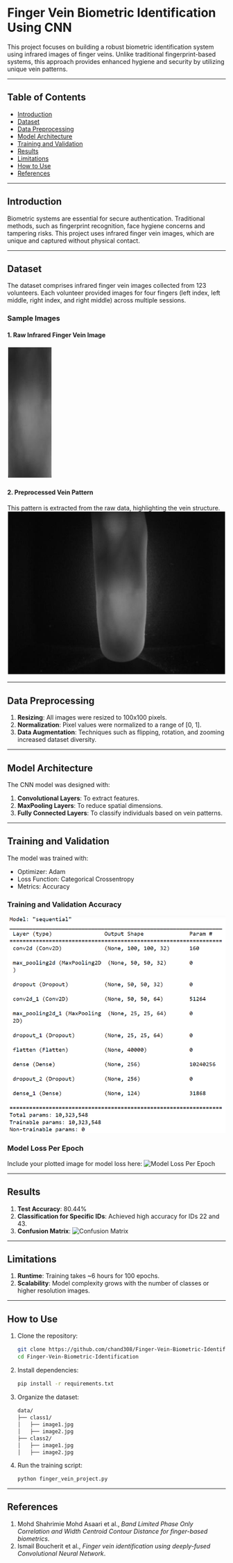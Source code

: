 
# Finger Vein Biometric Identification Using CNN

This project focuses on building a robust biometric identification system using infrared images of finger veins. Unlike traditional fingerprint-based systems, this approach provides enhanced hygiene and security by utilizing unique vein patterns.

---

## Table of Contents
- [Introduction](#introduction)
- [Dataset](#dataset)
- [Data Preprocessing](#data-preprocessing)
- [Model Architecture](#model-architecture)
- [Training and Validation](#training-and-validation)
- [Results](#results)
- [Limitations](#limitations)
- [How to Use](#how-to-use)
- [References](#references)

---

## Introduction

Biometric systems are essential for secure authentication. Traditional methods, such as fingerprint recognition, face hygiene concerns and tampering risks. This project uses infrared finger vein images, which are unique and captured without physical contact.

---

## Dataset

The dataset comprises infrared finger vein images collected from 123 volunteers. Each volunteer provided images for four fingers (left index, left middle, right index, and right middle) across multiple sessions.

### Sample Images

#### 1. Raw Infrared Finger Vein Image
![Infrared Finger Vein Image](images/page_3_image_1.png)

#### 2. Preprocessed Vein Pattern
This pattern is extracted from the raw data, highlighting the vein structure.
![Preprocessed Vein Pattern](images/page_3_image_2.png)

---

## Data Preprocessing

1. **Resizing**: All images were resized to 100x100 pixels.
2. **Normalization**: Pixel values were normalized to a range of [0, 1].
3. **Data Augmentation**: Techniques such as flipping, rotation, and zooming increased dataset diversity.

---

## Model Architecture

The CNN model was designed with:
1. **Convolutional Layers**: To extract features.
2. **MaxPooling Layers**: To reduce spatial dimensions.
3. **Fully Connected Layers**: To classify individuals based on vein patterns.

---

## Training and Validation

The model was trained with:
- Optimizer: Adam
- Loss Function: Categorical Crossentropy
- Metrics: Accuracy

### Training and Validation Accuracy
![Training and Validation Accuracy](images/page_4_image_1.png)

### Model Loss Per Epoch
Include your plotted image for model loss here:
![Model Loss Per Epoch](images/your_loss_plot_image.png)

---

## Results

1. **Test Accuracy**: 80.44%
2. **Classification for Specific IDs**: Achieved high accuracy for IDs 22 and 43.
3. **Confusion Matrix**:
![Confusion Matrix](images/page_4_image_2.png)

---

## Limitations

1. **Runtime**: Training takes ~6 hours for 100 epochs.
2. **Scalability**: Model complexity grows with the number of classes or higher resolution images.

---

## How to Use

1. Clone the repository:
   ```bash
   git clone https://github.com/chand308/Finger-Vein-Biometric-Identification.git
   cd Finger-Vein-Biometric-Identification
   ```

2. Install dependencies:
   ```bash
   pip install -r requirements.txt
   ```

3. Organize the dataset:
   ```
   data/
   ├── class1/
   │   ├── image1.jpg
   │   ├── image2.jpg
   ├── class2/
   │   ├── image1.jpg
   │   ├── image2.jpg
   ```

4. Run the training script:
   ```bash
   python finger_vein_project.py
   ```

---

## References

1. Mohd Shahrimie Mohd Asaari et al., *Band Limited Phase Only Correlation and Width Centroid Contour Distance for finger-based biometrics*.
2. Ismail Boucherit et al., *Finger vein identification using deeply-fused Convolutional Neural Network*.
